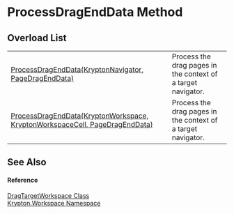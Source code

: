 # ProcessDragEndData Method


## Overload List
<table>
<tr>
<td><a href="f6df3749-33a4-1e42-8f04-fcf5906d81d7.md">ProcessDragEndData(KryptonNavigator, PageDragEndData)</a></td>
<td>Process the drag pages in the context of a target navigator.</td></tr>
<tr>
<td><a href="3dae9e44-df12-10f0-57f1-59a009631fe0.md">ProcessDragEndData(KryptonWorkspace, KryptonWorkspaceCell, PageDragEndData)</a></td>
<td>Process the drag pages in the context of a target navigator.</td></tr>
</table>

## See Also


#### Reference
<a href="098234db-83d9-b91d-8294-4ec635d20c50.md">DragTargetWorkspace Class</a>  
<a href="0dbf488f-9676-a1e5-a949-1b4bcea03d52.md">Krypton.Workspace Namespace</a>  
